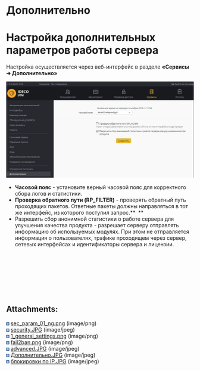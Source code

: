 # Дополнительно

# Настройка дополнительных параметров работы сервера

Настройка осуществляется через веб-интерфейс в разделе **«Сервисы ➔
Дополнительно»**

![](attachments/4981010/11239441.jpg)

  - **Часовой пояс** - установите верный часовой пояс для корректного
    сбора логов и статистики.
  - **Проверка обратного пути (RP\_FILTER)** - проверять обратный путь
    проходящих пакетов. Ответные пакеты должны направляться в тот же
    интерфейс, из которого поступил запрос.**  **
  - Разрешить сбор анонимной статистики о работе сервера для улучшения
    качества продукта - разрешает серверу отправлять информацию об
    используемых модулях. При этом не отправляется информация о
    пользователях, трафике проходящем через сервер, сетевых
    интерфейсах и идентификаторы сервера и лицензии.

 

 

 

 

<div class="pageSectionHeader">

## Attachments:

</div>

<div class="greybox" data-align="left">

![](images/icons/bullet_blue.gif)
[sec\_param\_01\_ng.png](attachments/4981010/4981715.png) (image/png)  
![](images/icons/bullet_blue.gif)
[security.JPG](attachments/4981010/6357089.jpg) (image/jpeg)  
![](images/icons/bullet_blue.gif)
[1\_general\_settings.png](attachments/4981010/6586628.png)
(image/png)  
![](images/icons/bullet_blue.gif)
[fail2ban.png](attachments/4981010/6586939.png) (image/png)  
![](images/icons/bullet_blue.gif)
[advanced.JPG](attachments/4981010/8388617.jpg) (image/jpeg)  
![](images/icons/bullet_blue.gif)
[Дополнительно.JPG](attachments/4981010/11239441.jpg)
(image/jpeg)  
![](images/icons/bullet_blue.gif) [блокировки по
IP.JPG](attachments/4981010/11239442.jpg) (image/jpeg)  

</div>
